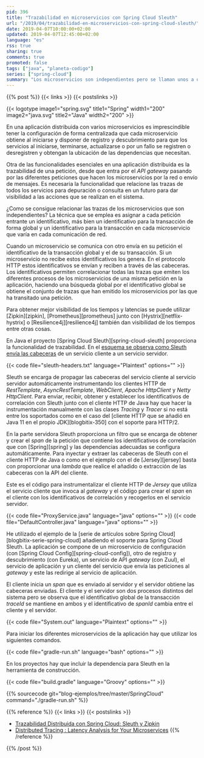 ```yaml
---
pid: 396
title: "Trazabilidad en microservicios con Spring Cloud Sleuth"
url: "/2019/04/trazabilidad-en-microservicios-con-spring-cloud-sleuth/"
date: 2019-04-07T10:00:00+02:00
updated: 2019-04-07T12:45:00+02:00
language: "es"
rss: true
sharing: true
comments: true
promoted: false
tags: ["java", "planeta-codigo"]
series: ["spring-cloud"]
summary: "Los microservicios son independientes pero se llaman unos a otros, suele ser muy útil para tareas de depuración y de visibilidad de una petición disponer de la traza completa de una petición a lo largo de las llamadas entre varios microservicios. Spring Cloud Sleuth proporciona la infraestructura para que las peticiones salientes envíen un identificativo de correlación de la petición global y para las peticiones entrantes relacionarlo con la petición global."
---
```


{{% post %}}
{{< links >}}
{{< postslinks >}}

{{< logotype image1="spring.svg" title1="Spring" width1="200" image2="java.svg" title2="Java" width2="200" >}}

En una aplicación distribuida con varios microservicios es imprescindible tener la configuración de forma centralizada que cada microservicio obtiene al iniciarse y disponer de registro y descubrimiento para que los servicios al iniciarse, terminarse, actualizarse o por un fallo se registren o desregistren y obtengan la ubicación de las dependencias que necesitan.

Otra de las funcionalidades esenciales en una aplicación distribuida es la trazabilidad de una petición, desde que entra por el _API gateway_ pasando por las diferentes peticiones que hacen los microservicios por la red o envío de mensajes. Es necesaria la funcionalidad que relacione las trazas de todos los servicios para depuración o consulta en un futuro para dar visibilidad a las acciones que se realizan en el sistema.

¿Como se consigue relacionar las trazas de los microservicios que son independientes? La técnica que se emplea es asignar a cada petición entrante un identificativo, más bien un identificativo para la transacción de forma global y un identificativo para la transacción en cada microservicio que varía en cada comunicación de red.

Cuando un microservicio se comunica con otro envía en su petición el identificativo de la transacción global y el de su transacción. Si un microservicio no recibe estos identificativos los genera. En el protocolo HTTP estos identificativos se envían y reciben a través de las cabeceras. Los identificativos permiten correlacionar todas las trazas que emiten los diferentes procesos de los microservicios de una misma petición en la aplicación, haciendo una búsqueda global por el identificativo global se obtiene el conjunto de trazas que han emitido los microservicios por las que ha transitado una petición.

Para obtener mejor visibilidad de los tiempos y latencias se puede utilizar [Zipkin][zipkin], [Prometheus][prometheus] junto con [Hystrix][netflix-hystrix] o [Resilience4j][resilience4j] también dan visibilidad de los tiempos entre otras cosas.

En Java el proyecto [Spring Cloud Sleuth][spring-cloud-sleuth] proporciona la funcionalidad de trazabilidad. En el [esquema se observa como Sleuth envía las cabeceras](https://cloud.spring.io/spring-cloud-static/spring-cloud-sleuth/2.1.0.RELEASE/single/spring-cloud-sleuth.html#_propagation) de un servicio cliente a un servicio servidor.

{{< code file="sleuth-headers.txt" language="Plaintext" options="" >}}

Sleuth se encarga de propagar las cabeceras del servicio cliente al servicio servidor automáticamente instrumentando los clientes HTTP de _RestTemplate_, _AsyncRestTemplate_, _WebClient_, _Apache HttpClient_ y _Netty HttpClient_. Para enviar, recibir, obtener y establecer los identificativos de correlación con Sleuth junto con el cliente HTTP de Java hay que hacer la instrumentación manualmente con las clases _Tracing_ y _Tracer_ si no está entre los soportados como en el caso del [cliente HTTP que se añadió en Java 11 en el propio JDK][blogbitix-350] con el soporte para HTTP/2.

En la parte servidora Sleuth proporciona un filtro que se encarga de obtener y crear el _span_ de la petición que contiene los identificativos de correlación que con [Spring][spring] y las dependencias adecuadas se configura automáticamente. Para inyectar y extraer las cabeceras de Sleuth con el cliente HTTP de Java o como en el ejemplo con el de [Jersey][jersey] basta con proporcionar una _lambda_ que realice el añadido o extracción de las cabeceras con la API del cliente.

Este es el código para instrumentalizar el cliente HTTP de _Jersey_ que utiliza el servicio cliente que invoca al _gateway_ y el código para crear el _span_ en el cliente con los identificativos de correlación y recogerlos en el servicio servidor.

{{< code file="ProxyService.java" language="java" options="" >}}
{{< code file="DefaultController.java" language="java" options="" >}}

He utilizado el ejemplo de la [serie de artículos sobre Spring Cloud][blogbitix-serie-spring-cloud] añadiendo el soporte para Spring Cloud Sleuth. La aplicación se compone de un microservicio de configuración (con [Spring Cloud Config][spring-cloud-config]), otro de registro y descubrimiento (con Eureka), un servicio de API _gateway_ (con Zuul), el servicio de aplicación y un cliente del servicio que envía las peticiones al _gateway_ y este las redirige al servicio de aplicación.

El cliente inicia un _span_ que es enviado al servidor y el servidor obtiene las cabeceras enviadas. El cliente y el servidor son dos procesos distintos del sistema pero se observa que el identificativo global de la transacción _traceId_ se mantiene en ambos y el identificativo de _spanId_ cambia entre el cliente y el servidor.

{{< code file="System.out" language="Plaintext" options="" >}}

Para iniciar los diferentes microservicios de la aplicación hay que utilizar los siguientes comandos.

{{< code file="gradle-run.sh" language="bash" options="" >}}

En los proyectos hay que incluir la dependencia para Sleuth en la herramienta de construcción.

{{< code file="build.gradle" language="Groovy" options="" >}}

{{% sourcecode git="blog-ejemplos/tree/master/SpringCloud" command="./gradle-run.sh" %}}

{{% reference %}}
{{< links >}}
{{< postslinks >}}
* [Trazabilidad Distribuida con Spring Cloud: Sleuth y Zipkin](https://www.paradigmadigital.com/dev/trazabilidad-distribuida-spring-cloud-sleuth-zipkin/)
* [Distributed Tracing : Latency Analysis for Your Microservices](https://content.pivotal.io/springone-platform-2017/distributed-tracing-latency-analysis-for-your-microservices-grzejszczak-krishna)
{{% /reference %}}

{{% /post %}}
